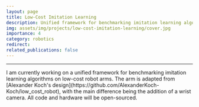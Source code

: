 ```yaml
---
layout: page
title: Low-Cost Imitation Learning
description: Unified framework for benchmarking imitation learning algorithms.
img: assets/img/projects/low-cost-imitation-learning/cover.jpg
importance: 4
category: robotics
redirect:
related_publications: false
---
```

<hr>
I am currently working on a unified framework for benchmarking imitation learning algorithms on low-cost robot arms. The arm is adapted from [Alexander Koch's design](https://github.com/AlexanderKoch-Koch/low_cost_robot), with the main difference being the addition of a wrist camera. All code and hardware will be open-sourced.
